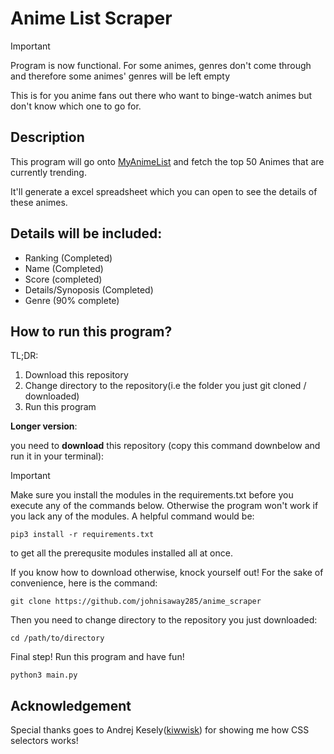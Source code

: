 # Anime List Scraper
> [!IMPORTANT]
> Program is now functional. For some animes, genres don't come through and therefore some animes' genres will be left empty

This is for you anime fans out there who want to binge-watch animes but don't know which one to go for.

## Description
This program will go onto [MyAnimeList](https://myanimelist.net/topanime.php) and fetch the top 50 Animes that are currently trending.

It'll generate a excel spreadsheet which you can open to see the details of these animes.

## Details will be included:
- Ranking (Completed)
- Name (Completed)
- Score (completed)
- Details/Synoposis (Completed)
- Genre (90% complete)


## How to run this program?
 TL;DR:
 1. Download this repository
 2. Change directory to the repository(i.e the folder you just git cloned / downloaded)
 3. Run this program

 **Longer version**:
 
 you need to **download** this repository (copy this command downbelow and run it in your terminal):
> [!IMPORTANT]
> Make sure you install the modules in the requirements.txt before you execute any of the commands below. Otherwise the program won't work if you lack any of the modules.
> A helpful command would be:
> ```
> pip3 install -r requirements.txt
> ```
> to get all the prerequsite modules installed all at once.

If you know how to download otherwise, knock yourself out! For the sake of convenience, here is the command:
```
git clone https://github.com/johnisaway285/anime_scraper
```

Then you need to change directory to the repository you just downloaded:
```
cd /path/to/directory
```

Final step! Run this program and have fun!
```
python3 main.py
```
## Acknowledgement
Special thanks goes to Andrej Kesely([kiwwisk](https://github.com/kiwwisk)) for showing me how CSS selectors works!